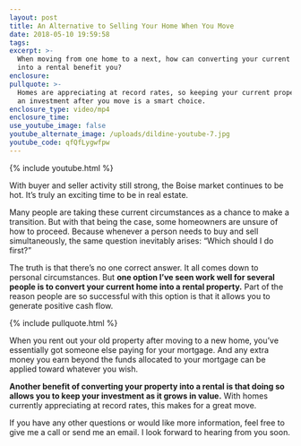```yaml
---
layout: post
title: An Alternative to Selling Your Home When You Move
date: 2018-05-10 19:59:58
tags:
excerpt: >-
  When moving from one home to a next, how can converting your current property
  into a rental benefit you?
enclosure:
pullquote: >-
  Homes are appreciating at record rates, so keeping your current property on as
  an investment after you move is a smart choice.
enclosure_type: video/mp4
enclosure_time:
use_youtube_image: false
youtube_alternate_image: /uploads/dildine-youtube-7.jpg
youtube_code: qfQfLygwfpw
---
```


{% include youtube.html %}

With buyer and seller activity still strong, the Boise market continues to be hot. It’s truly an exciting time to be in real estate.

Many people are taking these current circumstances as a chance to make a transition. But with that being the case, some homeowners are unsure of how to proceed. Because whenever a person needs to buy and sell simultaneously, the same question inevitably arises: “Which should I do first?”

The truth is that there’s no one correct answer. It all comes down to personal circumstances. But **one option I’ve seen work well for several people is to convert your current home into a rental property.** Part of the reason people are so successful with this option is that it allows you to generate positive cash flow.

{% include pullquote.html %}

When you rent out your old property after moving to a new home, you’ve essentially got someone else paying for your mortgage. And any extra money you earn beyond the funds allocated to your mortgage can be applied toward whatever you wish.

**Another benefit of converting your property into a rental is that doing so allows you to keep your investment as it grows in value.** With homes currently appreciating at record rates, this makes for a great move.

If you have any other questions or would like more information, feel free to give me a call or send me an email. I look forward to hearing from you soon.

&nbsp;